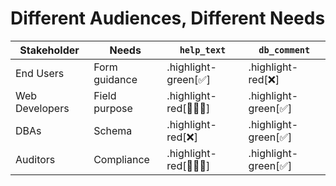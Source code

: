 # Different Audiences, Different Needs

| Stakeholder | Needs | `help_text` | `db_comment` |
|------------|-------|-------------|--------------|
| End Users | Form guidance | .highlight-green[✅] | .highlight-red[❌] |
| Web Developers | Field purpose | .highlight-red[🤷🏻‍♂️] | .highlight-green[✅] |
| DBAs | Schema | .highlight-red[❌] | .highlight-green[✅] |
| Auditors | Compliance | .highlight-red[🤷🏻‍♂️] | .highlight-green[✅] |
